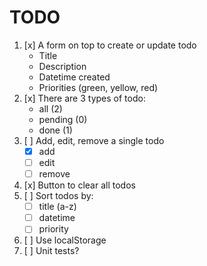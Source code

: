 # TODO

1. [x] A form on top to create or update todo
    * Title
    * Description
    * Datetime created
    * Priorities (green, yellow, red)
2. [x] There are 3 types of todo:
    * all (2)
    * pending (0)
    * done (1)
3. [ ] Add, edit, remove a single todo
    * [x] add
    * [ ] edit
    * [ ] remove
4. [x] Button to clear all todos
5. [ ] Sort todos by:
    * [ ] title (a-z)
    * [ ] datetime
    * [ ] priority
6. [ ] Use localStorage
7. [ ] Unit tests?